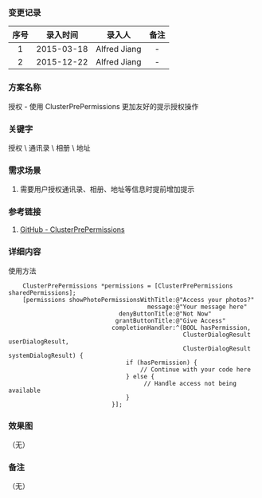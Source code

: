 ### 变更记录

| 序号 | 录入时间 | 录入人 | 备注 |
|:--------:|:--------:|:--------:|:--------:|
| 1 | 2015-03-18 | Alfred Jiang | - |
| 2 | 2015-12-22 | Alfred Jiang | - |

### 方案名称

授权 - 使用 ClusterPrePermissions 更加友好的提示授权操作

### 关键字

授权 \ 通讯录 \ 相册 \ 地址

### 需求场景

1. 需要用户授权通讯录、相册、地址等信息时提前增加提示

### 参考链接

1. [GitHub - ClusterPrePermissions](https://github.com/clusterinc/ClusterPrePermissions)

### 详细内容

使用方法
```
    ClusterPrePermissions *permissions = [ClusterPrePermissions sharedPermissions];
    [permissions showPhotoPermissionsWithTitle:@"Access your photos?"
                                       message:@"Your message here"
                               denyButtonTitle:@"Not Now"
                              grantButtonTitle:@"Give Access"
                             completionHandler:^(BOOL hasPermission,
                                                 ClusterDialogResult userDialogResult,
                                                 ClusterDialogResult systemDialogResult) {
                                 if (hasPermission) {
                                     // Continue with your code here
                                 } else {
                                      // Handle access not being available
                                 }
                             }];
```

### 效果图
（无）

### 备注
（无）